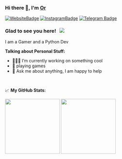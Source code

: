 ### Hi there 👋, I'm <a href="https://github.com/idcmkg2" target="_blank">Or</a> 

[![WebsiteBadge](https://img.shields.io/badge/Website-3b5998?style=flat-square&logo=google-chrome&logoColor=white)](https://icdmkg2.github.io/) [![InstagramBadge](https://img.shields.io/badge/-Instagram-e4405f?style=flat-square&logo=Instagram&logoColor=white)](https://instagram.com/icdmkg/) [![Telegram Badge](https://img.shields.io/badge/-Telegram-0088cc?style=flat-square&logo=Telegram&logoColor=white)](https://t.me/icdmkg)

### Glad to see you here! &nbsp; ![](https://visitor-badge.glitch.me/badge?page_id=icdmkg2.icdmkg)

I am a Gamer and a Python Dev

**Talking about Personal Stuff:**

- 👨🏻‍💻 I’m currently working on something cool
- 🚀 playing games
- 💬 Ask me about anything, I am happy to help

</br>


📈 **My GitHub Stats:**

<p>
  <img height="180em" src="https://github-readme-stats.vercel.app/api/top-langs/?username=icdmkg2&exclude_repo=KNN-Image-Classification&show_icons=true hide_border=true& layout=compact&langs_count=8"/>
<img height="180em" src="https://github-readme-stats.vercel.app/api?username=icdmkg2&show_icons=true&hide_border=true&&count_private=true&include_all_commits=true" />
</p>





